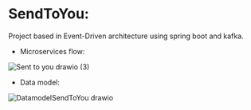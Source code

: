 # SendToYou:

Project based in Event-Driven architecture using spring boot and kafka. 

- Microservices flow:

![Sent to you drawio (3)](https://github.com/alex28042/Microservices-EDA-SendToYou/assets/73026276/4df10de9-0763-4f72-bf75-2a1da917304e)

- Data model:
  
![DatamodelSendToYou drawio](https://github.com/alex28042/Microservices-EDA-SendToYou/assets/73026276/27678dc4-409c-4fa1-a732-bfc8f3bdb225)
